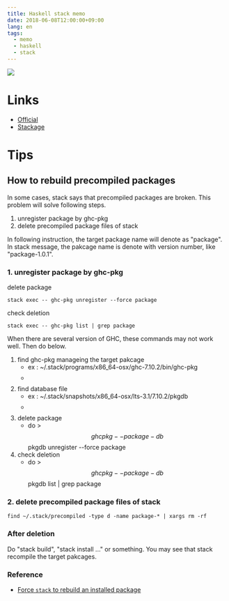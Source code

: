 ```yaml
---
title: Haskell stack memo
date: 2018-06-08T12:00:00+09:00
lang: en
tags:
  - memo
  - haskell
  - stack
---
```


![](/img/logo/haskell.png)

# Links

- [Official](https://www.haskellstack.org/)
- [Stackage](https://www.stackage.org/)

# Tips

## How to rebuild precompiled packages

In some cases, stack says that precompiled packages are broken.
This problem will solve following steps.

1. unregister package by ghc-pkg
2. delete precompiled package files of stack

In following instruction,
the target package name will denote as "package".
In stack message,
the pakcage name is denote with version number, like "package-1.0.1".

### 1. unregister package by ghc-pkg

delete package

```shell-session
stack exec -- ghc-pkg unregister --force package
```

check deletion

```shell-session
stack exec -- ghc-pkg list | grep package
```

When there are several version of GHC,
these commands may not work well. Then do below.

1. find ghc-pkg manageing the target pakcage
   - ex : ~/.stack/programs/x86_64-osx/ghc-7.10.2/bin/ghc-pkg
   - $$
     $$
2. find database file
   - ex : ~/.stack/snapshots/x86_64-osx/lts-3.1/7.10.2/pkgdb
   - $$
     $$
3. delete package
   - do > $$ghcpkg --package-db $$pkgdb unregister --force package
4. check deletion
   - do > $$ghcpkg --package-db $$pkgdb list | grep package

### 2. delete precompiled package files of stack

```shell-session
find ~/.stack/precompiled -type d -name package-* | xargs rm -rf
```

### After deletion

Do "stack build", "stack install ..." or something.
You may see that stack recompile the target pakcages.

### Reference

- [Force `stack` to rebuild an installed package](https://stackoverflow.com/questions/37236892/force-stack-to-rebuild-an-installed-package)
